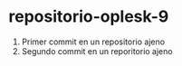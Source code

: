 # repositorio-oplesk-9
1) Primer commit en un repositorio ajeno
2) Segundo commit en un reporitorio ajeno